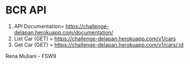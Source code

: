 # BCR API

1. API Documentation= https://challenge-delapan.herokuapp.com/documentation/
2. List Car (GET) = https://challenge-delapan.herokuapp.com/v1/cars
3. Get Car (GET) = https://challenge-delapan.herokuapp.com/v1/cars/:id

Rena Muliani - FSW9